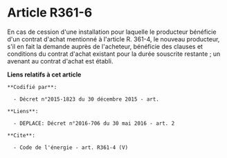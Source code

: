 # Article R361-6

En cas de cession d'une installation pour laquelle le producteur bénéficie d'un contrat d'achat mentionné à l'article R.
361-4, le nouveau producteur, s'il en fait la demande auprès de l'acheteur, bénéficie des clauses et conditions du contrat
d'achat existant pour la durée souscrite restante ; un avenant au contrat d'achat est établi.

**Liens relatifs à cet article**

	**Codifié par**:

	  - Décret n°2015-1823 du 30 décembre 2015 - art.

	**Liens**:

	  - DEPLACE: Décret n°2016-706 du 30 mai 2016 - art. 2

	**Cite**:

	  - Code de l'énergie - art. R361-4 (V)
